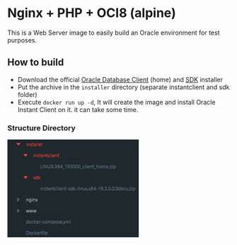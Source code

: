 # Nginx + PHP + OCI8 (alpine)

This is a Web Server image to easily build an Oracle environment for test purposes.

## How to build

- Download the official [Oracle Database Client](https://www.oracle.com/database/technologies/oracle19c-linux-downloads.html) (home) and [SDK](https://www.oracle.com/database/technologies/instant-client/downloads.html) installer
- Put the archive in the `installer` directory (separate instantclient and sdk folder)
- Execute `docker run up -d`, It will create the image and install Oracle Instant Client on it. it can take some time.   

### Structure Directory

<img alt="VS Code in action" src="https://github.com/wuttipongT/nginx-phpfpm-alpine-oci8/blob/master/1571210532311.jpg">
